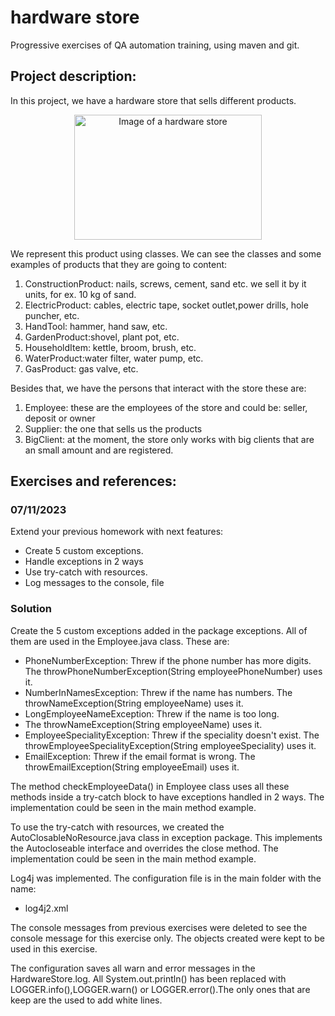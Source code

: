 # hardware store
Progressive exercises of QA automation training, using maven and git.

## Project description:
In this project, we have a hardware store that sells different products.

<p align="center">
<img src="https://t4.ftcdn.net/jpg/03/39/67/57/360_F_339675724_zKIsiEcSss6x2KOXUfHMfBrK9b0qbYCQ.jpg" alt="Image of a hardware store" width="300" height="200">
</p>

We represent this product using classes.
We can see the classes and some examples of products that they are going to content:
1. ConstructionProduct: nails, screws, cement, sand etc. we sell it by it units, for ex.
   10 kg of sand.
2. ElectricProduct: cables, electric tape, socket outlet,power drills, hole puncher, etc.
3. HandTool: hammer, hand saw, etc.
4. GardenProduct:shovel, plant pot, etc.
5. HouseholdItem: kettle, broom, brush, etc.
6. WaterProduct:water filter, water pump, etc.
7. GasProduct: gas valve, etc.

Besides that, we have the persons that interact with the store these are:
1. Employee: these are the employees of the store and could be: seller, deposit or owner
2. Supplier: the one that sells us the products
3. BigClient: at the moment, the store only works with big clients that are an small amount and are registered.

## Exercises and references:

### 07/11/2023

Extend your previous homework with next features:
* Create 5 custom exceptions.
* Handle exceptions in 2 ways
* Use try-catch with resources.
* Log messages to the console, file

### Solution
Create the 5 custom exceptions added in the package exceptions. All of them
are used in the Employee.java class.
These are:
* PhoneNumberException: Threw if the phone number has more digits.
The throwPhoneNumberException(String employeePhoneNumber) uses it.
* NumberInNamesException: Threw if the name has numbers.
The throwNameException(String employeeName) uses it.
* LongEmployeeNameException: Threw if the name is too long.
* The throwNameException(String employeeName) uses it.
* EmployeeSpecialityException: Threw if the speciality doesn't exist. 
The throwEmployeeSpecialityException(String employeeSpeciality) uses it.
* EmailException: Threw if the email format is wrong.
The throwEmailException(String employeeEmail) uses it.

The method checkEmployeeData() in Employee class uses all these methods inside a
try-catch block to have exceptions handled in 2 ways.
The implementation could be seen in the main method example.

To use the try-catch with resources, we created the AutoClosableNoResource.java class
in exception package.
This implements the Autocloseable interface and overrides the close method.
The implementation could be seen in the main method example.

Log4j was implemented. The configuration file is in the main folder with the name:
* log4j2.xml

The console messages from previous exercises were deleted to see
the console message for this exercise only.
The objects created were kept to be used in this exercise.

The configuration saves all warn and error messages in the HardwareStore.log.
All System.out.println() has been replaced with LOGGER.info(),LOGGER.warn()
or LOGGER.error().The only ones that are keep are the used to add white lines.
